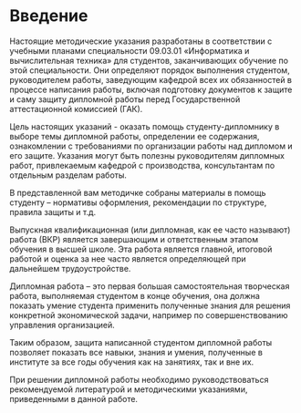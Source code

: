 # Введение

Настоящие методические указания разработаны в соответствии с учебными планами специальности 09.03.01 «Информатика и вычислительная техника» для студентов, заканчивающих обучение по этой специальности. Они определяют порядок выполнения студентом, руководителем работы, заведующим кафедрой всех их обязанностей в процессе написания работы, включая подготовку документов к защите и саму защиту дипломной работы перед Государственной аттестационной комиссией (ГАК).

Цель настоящих указаний - оказать помощь студенту-дипломнику в выборе темы дипломной работы, определении ее содержания, ознакомлении с требованиями по организации работы над дипломом и его защите. Указания могут быть полезны руководителям дипломных работ, привлекаемым кафедрой с производства, консультантам по отдельным разделам работы.

В представленной вам методичке собраны материалы в помощь студенту – нормативы оформления, рекомендации по структуре, правила защиты и т.д.

Выпускная квалификационная (или дипломная, как ее часто называют) работа (ВКР) является завершающим и ответственным этапом обучения в высшей школе. Эта работа является главной, итоговой работой и оценка за нее часто является определяющей при дальнейшем трудоустройстве.

Дипломная работа – это первая большая самостоятельная творческая работа, выполняемая студентом в конце обучения, она должна показать умение студента применить полученные знания для решения конкретной экономической задачи, например по совершенствованию управления организацией. 

Таким образом, защита написанной студентом дипломной работы позволяет показать все навыки, знания и умения, полученные в институте за все годы обучения как на занятиях, так и вне их.

При решении дипломной работы необходимо руководствоваться рекомендуемой литературой и методическими указаниями, приведенными в данной работе.



